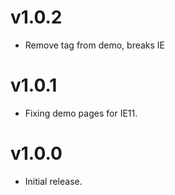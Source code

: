 v1.0.2
==================
* Remove <custom-style> tag from demo, breaks IE

v1.0.1
==================
* Fixing demo pages for IE11.

v1.0.0
==================
* Initial release.
